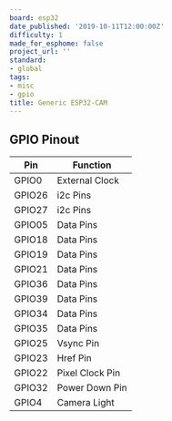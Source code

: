 ```yaml
---
board: esp32
date_published: '2019-10-11T12:00:00Z'
difficulty: 1
made_for_esphome: false
project_url: ''
standard:
- global
tags:
- misc
- gpio
title: Generic ESP32-CAM
---
```


## GPIO Pinout

| Pin    | Function        |
| ------ | --------------- |
| GPIO0  | External Clock  |
| GPIO26 | i2c Pins        |
| GPIO27 | i2c Pins        |
| GPIO05 | Data Pins       |
| GPIO18 | Data Pins       |
| GPIO19 | Data Pins       |
| GPIO21 | Data Pins       |
| GPIO36 | Data Pins       |
| GPIO39 | Data Pins       |
| GPIO34 | Data Pins       |
| GPIO35 | Data Pins       |
| GPIO25 | Vsync Pin       |
| GPIO23 | Href Pin        |
| GPIO22 | Pixel Clock Pin |
| GPIO32 | Power Down Pin  |
| GPIO4  | Camera Light    |